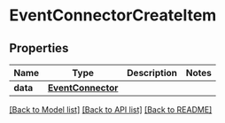 # EventConnectorCreateItem

## Properties
Name | Type | Description | Notes
------------ | ------------- | ------------- | -------------
**data** | [**EventConnector**](EventConnector.md) |  | 

[[Back to Model list]](../README.md#documentation-for-models) [[Back to API list]](../README.md#documentation-for-api-endpoints) [[Back to README]](../README.md)



